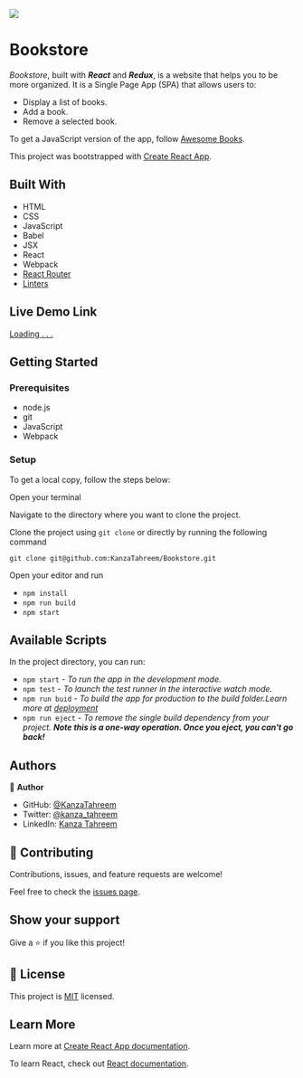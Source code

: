 ![](https://img.shields.io/badge/Microverse-blueviolet)

# Bookstore

_Bookstore_, built with _**React**_ and _**Redux**_, is a website that helps you to be more organized. It is a Single Page App (SPA) that allows users to:

- Display a list of books.
- Add a book.
- Remove a selected book.

To get a JavaScript version of the app, follow [Awesome Books](https://github.com/KanzaTahreem/Awesome-Books).

This project was bootstrapped with [Create React App](https://github.com/facebook/create-react-app).

## Built With

- HTML
- CSS
- JavaScript
- Babel
- JSX
- React
- Webpack
- [React Router](https://reactrouter.com/en/main)
- [Linters](https://github.com/microverseinc/linters-config/tree/master/react-redux)

## Live Demo Link

[Loading . . . ]()

## Getting Started

### Prerequisites

- node.js
- git
- JavaScript
- Webpack

### Setup

To get a local copy, follow the steps below:

Open your terminal

Navigate to the directory where you want to clone the project.

Clone the project using `git clone` or directly by running the following command

`git clone git@github.com:KanzaTahreem/Bookstore.git`

Open your editor and run

- `npm install`
- `npm run build`
- `npm start`

## Available Scripts

In the project directory, you can run:

- `npm start` - _To run the app in the development mode._
- `npm test` - _To launch the test runner in the interactive watch mode._
- `npm run buid` - _To build the app for production to the build folder.Learn more at [deployment](https://create-react-app.dev/docs/deployment/)_
- `npm run eject` - _To remove the single build dependency from your project. **Note this is a one-way operation. Once you eject, you can't go back!**_

## Authors

👤 **Author**

- GitHub: [@KanzaTahreem](https://github.com/KanzaTahreem)
- Twitter: [@kanza_tahreem](https://twitter.com/kanza_tahreem)
- LinkedIn: [Kanza Tahreem](https://www.linkedin.com/in/kanza-tahreem/)

## 🤝 Contributing

Contributions, issues, and feature requests are welcome!

Feel free to check the [issues page](https://github.com/KanzaTahreem/Bookstore/issues).

## Show your support

Give a ⭐️ if you like this project!

## 📝 License

This project is [MIT](./LICENSE) licensed.

## Learn More

Learn more at [Create React App documentation](https://facebook.github.io/create-react-app/docs/getting-started).

To learn React, check out [React documentation](https://reactjs.org/).
